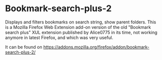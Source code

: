 # Bookmark-search-plus-2
Displays and filters bookmarks on search string, show parent folders.  This is a Mozilla Firefox Web Extension add-on version of the old "Bookmark search plus" XUL extension published by Alice0775 in its time, not working anymore in latest Firefox, and which was very useful.


It can be found on https://addons.mozilla.org/firefox/addon/bookmark-search-plus-2/
